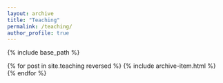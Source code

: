 ```yaml
---
layout: archive
title: "Teaching"
permalink: /teaching/
author_profile: true
---
```


{% include base_path %}

{% for post in site.teaching reversed %}
  {% include archive-item.html %}
{% endfor %}
